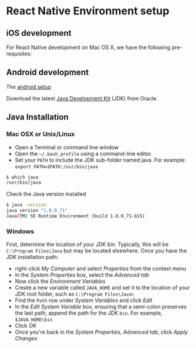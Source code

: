 # React Native Environment setup

## iOS development

For React Native development on Mac OS X, we have the following pre-requisites:

## Android development

The [android setup](https://facebook.github.io/react-native/docs/android-setup.html) 

Download the latest [Java Development Kit](http://www.oracle.com/technetwork/java/javase/downloads/index.html) (JDK) from Oracle.

## Java Installation

### Mac OSX or Unix/Linux

- Open a Terminal or command line window
- Open the `~/.bash_profile` using a command-line editor.
- Set your `PATH` to include the JDK sub-folder named java. For example: `export PATH=$PATH:/usr/bin/java`

```bash
$ which java
/usr/bin/java
```

Check the Java version installed

```bash
$ java -version
java version "1.8.0_71"
Java(TM) SE Runtime Environment (build 1.8.0_71-b15)
```

### Windows

First, determine the location of your JDK bin. Typically, this will be `C:\Program Files\Java` but may be located elsewhere. 
Once you have the JDK installation path:

- right-click *My Computer* and select *Properties* from the context menu
- In the *System Properties* box, select the *Advanced tab*
- Now click the *Environment Variables*
- Create a new variable called `JAVA_HOME` and set it to the location of your JDK root folder, such as `C:\Program Files\Java\`
- Find the `Path` row under *System Variables* and click *Edit*
- In the *Edit System Variable* box, ensuring that a semi-colon preserves the last path, append the path for the JDK `bin`. For example, `$JAVA_HOME\bin`
- Click *OK*
- Once you're back in the *System Properties, Advanced tab*, click *Apply Changes*

